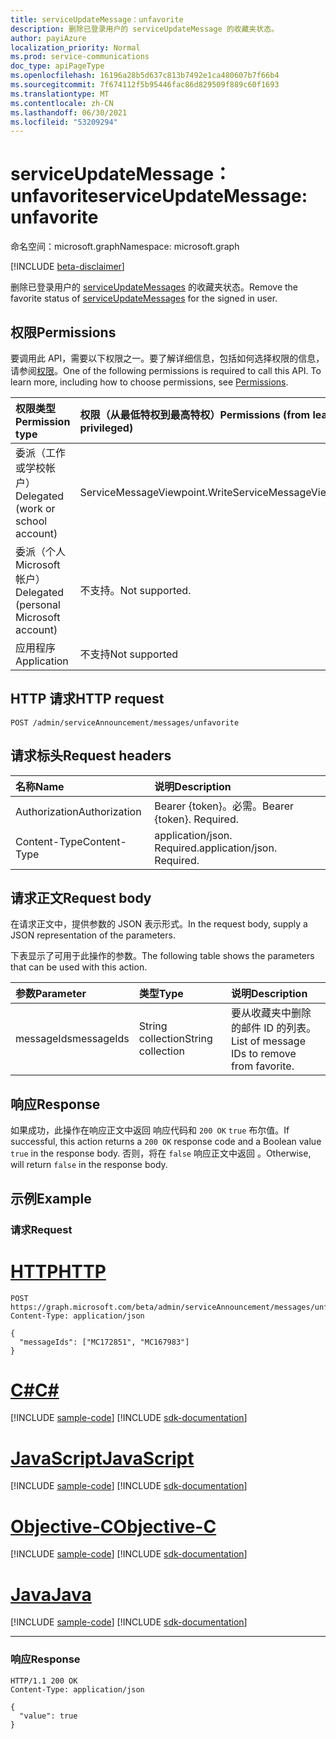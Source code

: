 ```yaml
---
title: serviceUpdateMessage：unfavorite
description: 删除已登录用户的 serviceUpdateMessage 的收藏夹状态。
author: payiAzure
localization_priority: Normal
ms.prod: service-communications
doc_type: apiPageType
ms.openlocfilehash: 16196a28b5d637c813b7492e1ca480607b7f66b4
ms.sourcegitcommit: 7f674112f5b95446fac86d829509f889c60f1693
ms.translationtype: MT
ms.contentlocale: zh-CN
ms.lasthandoff: 06/30/2021
ms.locfileid: "53209294"
---
```

# <a name="serviceupdatemessage-unfavorite"></a><span data-ttu-id="cb99f-103">serviceUpdateMessage：unfavorite</span><span class="sxs-lookup"><span data-stu-id="cb99f-103">serviceUpdateMessage: unfavorite</span></span>
<span data-ttu-id="cb99f-104">命名空间：microsoft.graph</span><span class="sxs-lookup"><span data-stu-id="cb99f-104">Namespace: microsoft.graph</span></span>

[!INCLUDE [beta-disclaimer](../../includes/beta-disclaimer.md)]

<span data-ttu-id="cb99f-105">删除已登录用户的 [serviceUpdateMessages](../resources/serviceupdatemessage.md) 的收藏夹状态。</span><span class="sxs-lookup"><span data-stu-id="cb99f-105">Remove the favorite status of [serviceUpdateMessages](../resources/serviceupdatemessage.md) for the signed in user.</span></span>

## <a name="permissions"></a><span data-ttu-id="cb99f-106">权限</span><span class="sxs-lookup"><span data-stu-id="cb99f-106">Permissions</span></span>
<span data-ttu-id="cb99f-p101">要调用此 API，需要以下权限之一。要了解详细信息，包括如何选择权限的信息，请参阅[权限](/graph/permissions-reference)。</span><span class="sxs-lookup"><span data-stu-id="cb99f-p101">One of the following permissions is required to call this API. To learn more, including how to choose permissions, see [Permissions](/graph/permissions-reference).</span></span>

|<span data-ttu-id="cb99f-109">权限类型</span><span class="sxs-lookup"><span data-stu-id="cb99f-109">Permission type</span></span>|<span data-ttu-id="cb99f-110">权限（从最低特权到最高特权）</span><span class="sxs-lookup"><span data-stu-id="cb99f-110">Permissions (from least to most privileged)</span></span>|
|:---|:---|
|<span data-ttu-id="cb99f-111">委派（工作或学校帐户）</span><span class="sxs-lookup"><span data-stu-id="cb99f-111">Delegated (work or school account)</span></span>|<span data-ttu-id="cb99f-112">ServiceMessageViewpoint.Write</span><span class="sxs-lookup"><span data-stu-id="cb99f-112">ServiceMessageViewpoint.Write</span></span>|
|<span data-ttu-id="cb99f-113">委派（个人 Microsoft 帐户）</span><span class="sxs-lookup"><span data-stu-id="cb99f-113">Delegated (personal Microsoft account)</span></span>|<span data-ttu-id="cb99f-114">不支持。</span><span class="sxs-lookup"><span data-stu-id="cb99f-114">Not supported.</span></span>|
|<span data-ttu-id="cb99f-115">应用程序</span><span class="sxs-lookup"><span data-stu-id="cb99f-115">Application</span></span>|<span data-ttu-id="cb99f-116">不支持</span><span class="sxs-lookup"><span data-stu-id="cb99f-116">Not supported</span></span>|

## <a name="http-request"></a><span data-ttu-id="cb99f-117">HTTP 请求</span><span class="sxs-lookup"><span data-stu-id="cb99f-117">HTTP request</span></span>

<!-- {
  "blockType": "ignored"
}
-->
``` http
POST /admin/serviceAnnouncement/messages/unfavorite
```

## <a name="request-headers"></a><span data-ttu-id="cb99f-118">请求标头</span><span class="sxs-lookup"><span data-stu-id="cb99f-118">Request headers</span></span>
|<span data-ttu-id="cb99f-119">名称</span><span class="sxs-lookup"><span data-stu-id="cb99f-119">Name</span></span>|<span data-ttu-id="cb99f-120">说明</span><span class="sxs-lookup"><span data-stu-id="cb99f-120">Description</span></span>|
|:---|:---|
|<span data-ttu-id="cb99f-121">Authorization</span><span class="sxs-lookup"><span data-stu-id="cb99f-121">Authorization</span></span>|<span data-ttu-id="cb99f-p102">Bearer {token}。必需。</span><span class="sxs-lookup"><span data-stu-id="cb99f-p102">Bearer {token}. Required.</span></span>|
|<span data-ttu-id="cb99f-124">Content-Type</span><span class="sxs-lookup"><span data-stu-id="cb99f-124">Content-Type</span></span>|<span data-ttu-id="cb99f-p103">application/json. Required.</span><span class="sxs-lookup"><span data-stu-id="cb99f-p103">application/json. Required.</span></span>|

## <a name="request-body"></a><span data-ttu-id="cb99f-127">请求正文</span><span class="sxs-lookup"><span data-stu-id="cb99f-127">Request body</span></span>
<span data-ttu-id="cb99f-128">在请求正文中，提供参数的 JSON 表示形式。</span><span class="sxs-lookup"><span data-stu-id="cb99f-128">In the request body, supply a JSON representation of the parameters.</span></span>

<span data-ttu-id="cb99f-129">下表显示了可用于此操作的参数。</span><span class="sxs-lookup"><span data-stu-id="cb99f-129">The following table shows the parameters that can be used with this action.</span></span>

|<span data-ttu-id="cb99f-130">参数</span><span class="sxs-lookup"><span data-stu-id="cb99f-130">Parameter</span></span>|<span data-ttu-id="cb99f-131">类型</span><span class="sxs-lookup"><span data-stu-id="cb99f-131">Type</span></span>|<span data-ttu-id="cb99f-132">说明</span><span class="sxs-lookup"><span data-stu-id="cb99f-132">Description</span></span>|
|:---|:---|:---|
|<span data-ttu-id="cb99f-133">messageIds</span><span class="sxs-lookup"><span data-stu-id="cb99f-133">messageIds</span></span>|<span data-ttu-id="cb99f-134">String collection</span><span class="sxs-lookup"><span data-stu-id="cb99f-134">String collection</span></span>|<span data-ttu-id="cb99f-135">要从收藏夹中删除的邮件 ID 的列表。</span><span class="sxs-lookup"><span data-stu-id="cb99f-135">List of message IDs to remove from favorite.</span></span>|

## <a name="response"></a><span data-ttu-id="cb99f-136">响应</span><span class="sxs-lookup"><span data-stu-id="cb99f-136">Response</span></span>

<span data-ttu-id="cb99f-137">如果成功，此操作在响应正文中返回 响应代码和 `200 OK` `true` 布尔值。</span><span class="sxs-lookup"><span data-stu-id="cb99f-137">If successful, this action returns a `200 OK` response code and a Boolean value `true` in the response body.</span></span> <span data-ttu-id="cb99f-138">否则，将在 `false` 响应正文中返回 。</span><span class="sxs-lookup"><span data-stu-id="cb99f-138">Otherwise, will return `false` in the response body.</span></span>

## <a name="example"></a><span data-ttu-id="cb99f-139">示例</span><span class="sxs-lookup"><span data-stu-id="cb99f-139">Example</span></span>

### <a name="request"></a><span data-ttu-id="cb99f-140">请求</span><span class="sxs-lookup"><span data-stu-id="cb99f-140">Request</span></span>

# <a name="http"></a>[<span data-ttu-id="cb99f-141">HTTP</span><span class="sxs-lookup"><span data-stu-id="cb99f-141">HTTP</span></span>](#tab/http)
<!-- {
  "blockType": "request",
  "name": "serviceupdatemessage_unfavorite"
}
-->
``` http
POST https://graph.microsoft.com/beta/admin/serviceAnnouncement/messages/unfavorite
Content-Type: application/json

{
  "messageIds": ["MC172851", "MC167983"]
}
```
# <a name="c"></a>[<span data-ttu-id="cb99f-142">C#</span><span class="sxs-lookup"><span data-stu-id="cb99f-142">C#</span></span>](#tab/csharp)
[!INCLUDE [sample-code](../includes/snippets/csharp/serviceupdatemessage-unfavorite-csharp-snippets.md)]
[!INCLUDE [sdk-documentation](../includes/snippets/snippets-sdk-documentation-link.md)]

# <a name="javascript"></a>[<span data-ttu-id="cb99f-143">JavaScript</span><span class="sxs-lookup"><span data-stu-id="cb99f-143">JavaScript</span></span>](#tab/javascript)
[!INCLUDE [sample-code](../includes/snippets/javascript/serviceupdatemessage-unfavorite-javascript-snippets.md)]
[!INCLUDE [sdk-documentation](../includes/snippets/snippets-sdk-documentation-link.md)]

# <a name="objective-c"></a>[<span data-ttu-id="cb99f-144">Objective-C</span><span class="sxs-lookup"><span data-stu-id="cb99f-144">Objective-C</span></span>](#tab/objc)
[!INCLUDE [sample-code](../includes/snippets/objc/serviceupdatemessage-unfavorite-objc-snippets.md)]
[!INCLUDE [sdk-documentation](../includes/snippets/snippets-sdk-documentation-link.md)]

# <a name="java"></a>[<span data-ttu-id="cb99f-145">Java</span><span class="sxs-lookup"><span data-stu-id="cb99f-145">Java</span></span>](#tab/java)
[!INCLUDE [sample-code](../includes/snippets/java/serviceupdatemessage-unfavorite-java-snippets.md)]
[!INCLUDE [sdk-documentation](../includes/snippets/snippets-sdk-documentation-link.md)]

---


### <a name="response"></a><span data-ttu-id="cb99f-146">响应</span><span class="sxs-lookup"><span data-stu-id="cb99f-146">Response</span></span>
<!-- {
  "blockType": "response",
  "truncated": true,
  "@odata.type": "string"
}
-->
``` http
HTTP/1.1 200 OK
Content-Type: application/json

{
  "value": true
}
```
